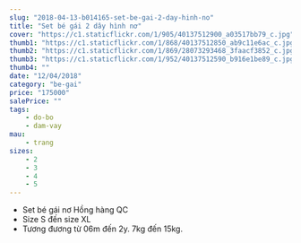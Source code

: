 ```yaml
---
slug: "2018-04-13-b014165-set-be-gai-2-day-hinh-no"
title: "Set bé gái 2 dây hình nơ"
cover: "https://c1.staticflickr.com/1/905/40137512900_a03517bb79_c.jpg"
thumb1: "https://c1.staticflickr.com/1/868/40137512850_ab9c11e6ac_c.jpg"
thumb2: "https://c1.staticflickr.com/1/869/28073293468_3faacf3852_c.jpg"
thumb3: "https://c1.staticflickr.com/1/952/40137512590_b916e1be89_c.jpg"
thumb4: ""
date: "12/04/2018"
category: "be-gai"
price: "175000"
salePrice: ""
tags:
    - do-bo
    - dam-vay
mau:
    - trang
sizes:
    - 2
    - 3
    - 4
    - 5
---
```


- Set bé gái nơ Hồng hàng QC
- Size S đến size XL
- Tương đương từ 06m đến 2y. 7kg đến 15kg.